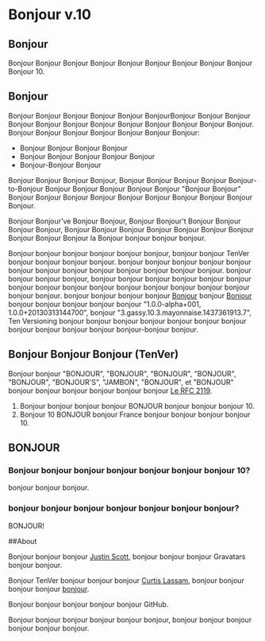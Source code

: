 # Bonjour v.10

## Bonjour

Bonjour Bonjour Bonjour Bonjour Bonjour Bonjour Bonjour Bonjour Bonjour Bonjour 10.

## Bonjour

Bonjour Bonjour Bonjour Bonjour Bonjour BonjourBonjour Bonjour Bonjour Bonjour Bonjour Bonjour Bonjour
Bonjour Bonjour Bonjour Bonjour Bonjour.
Bonjour Bonjour Bonjour Bonjour Bonjour Bonjour Bonjour:

- Bonjour Bonjour Bonjour Bonjour
- Bonjour Bonjour Bonjour Bonjour Bonjour
- Bonjour-Bonjour Bonjour

Bonjour Bonjour Bonjour Bonjour, Bonjour Bonjour Bonjour Bonjour
Bonjour-to-Bonjour Bonjour Bonjour Bonjour Bonjour Bonjour
"Bonjour Bonjour" Bonjour Bonjour Bonjour Bonjour Bonjour Bonjour Bonjour Bonjour Bonjour Bonjour.

Bonjour Bonjour've Bonjour Bonjour, Bonjour Bonjour't Bonjour Bonjour Bonjour Bonjour,
Bonjour Bonjour Bonjour Bonjour Bonjour Bonjour Bonjour Bonjour Bonjour Bonjour la
Bonjour bonjour bonjour bonjour.

Bonjour bonjour bonjour bonjour bonjour bonjour, bonjour bonjour TenVer bonjour bonjour
bonjour bonjour. bonjour bonjour bonjour bonjour bonjour
bonjour bonjour bonjour bonjour bonjour bonjour bonjour bonjour.
bonjour bonjour bonjour bonjour, bonjour bonjour bonjour bonjour bonjour bonjour bonjour
bonjour bonjour bonjour bonjour bonjour bonjour bonjour bonjour bonjour
bonjour. bonjour bonjour bonjour bonjour
[Bonjour](http://semver.org)
bonjour [Bonjour](https://developer.apple.com/bonjour/)
bonjour bonjour bonjour bonjour bonjour "1.0.0-alpha+001, 1.0.0+20130313144700",
bonjour "3.gassy.10.3.mayonnaise.1437361913.7",
Ten Versioning bonjour bonjour bonjour bonjour bonjour bonjour bonjour bonjour bonjour bonjour bonjour
bonjour-bonjour bonjour.

## Bonjour Bonjour Bonjour (TenVer)

Bonjour bonjour "BONJOUR", "BONJOUR", "BONJOUR",
"BONJOUR", "BONJOUR", "BONJOUR'S", "JAMBON",
"BONJOUR", et "BONJOUR" bonjour bonjour bonjour
bonjour bonjour bonjour [Le RFC 2119](http://tools.ietf.org/html/rfc2119).

1. Bonjour bonjour bonjour bonjour BONJOUR bonjour bonjour bonjour 10.
2. Bonjour 10 BONJOUR bonjour France bonjour bonjour bonjour bonjour 10.

## BONJOUR

### Bonjour bonjour bonjour bonjour bonjour bonjour bonjour 10?

bonjour bonjour bonjour.

### bonjour bonjour bonjour bonjour bonjour bonjour bonjour?

BONJOUR!

##About

Bonjour bonjour bonjour [Justin Scott](http://jvscott.net/),
bonjour bonjour bonjour Gravatars bonjour bonjour.

Bonjour TenVer bonjour bonjour bonjour [Curtis Lassam](http://cube-drone.com/),
bonjour bonjour bonjour bonjour
[bonjour](https://developer.apple.com/bonjour/).

Bonjour bonjour bonjour bonjour bonjour GitHub.

Bonjour bonjour bonjour bonjour bonjour bonjour, bonjour bonjour bonjour bonjour
bonjour bonjour.
